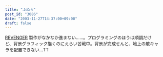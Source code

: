 ```yaml
---
title: "ふぬぅ"
post_id: "3086"
date: "2003-11-27T14:37:00+09:00"
draft: false
---
```



[REVENGER](/revenger) 製作がなかなか進まない……。プログラミングのほうは順調だけど、背景グラフィック描くのにえらい苦戦中。背景が完成せんと、地上の敵キャラを配置できない…TT

